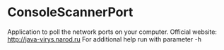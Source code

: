 # ConsoleScannerPort
Application to poll the network ports on your computer.
Official website: http://java-virys.narod.ru
For additional help run with parameter -h
